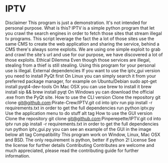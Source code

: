 # IPTV
Disclaimer This program is just a demonstration. It's not intended for personal purpose.  What is this? IPTV is a simple python program that let you crawl the search engines in order to fetch those sites that stream illegal tv programs.  This script leverage the fact the a lot of those sites use the same CMS to create the web application and sharing the service, behind a CMS there's always some exploits. We are using one simple exploit to grab and crawl the site's url and use for our purpose, we have discovered a lot of those exploits.  Ethical Dilemma Even though those services are illegal, stealing from a thief is still stealing.  Using this program for your personal use is illegal.  External dependencies If you want to use the iptv_gui version you need to install PyQt first  On Linux you can simply search it from your preferred package manager, for example on Ubuntu/Debian sudo apt-get install pyqt4-dev-tools On Mac OSX you can use brew to install it brew install sip &amp;&amp; brew install pyqt On Windows yu can download the official .exe from the PyQt site. How to use the CLI version Clone the repository git clone git@github.com:Pirate-Crew/IPTV.git cd into iptv run pip install -r requirements.txt in order to get the full dependencies run python iptv.py Use the application menu to do stuff alt tag  How to use the GUI version Clone the repository git clone git@github.com:Pinperepette/IPTV.git cd into iptv run pip install -r requirements.txt in order to get the full dependencies run python iptv_gui.py you can see an example of the GUI in the image below alt tag  Compatibility This program work on Window, Linux, Mac OSX and BSD. The only requirement is python, better if python 2!  License See the license for further details  Contributing Contributes are welcome and much appreciated, please read the contributing guide for further information.

